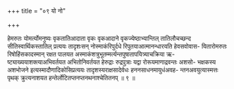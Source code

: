 +++
title = "०९ यो नो"

+++

हेमरुतः योमर्त्योमनुष्यः वृकतातिआदाता वृकः वृकआदाने वृकज्येष्ठाभ्यान्तिल् तातिलौचच्छन्द सीतिस्वार्थिकस्तातिल् प्रत्ययः तादृशःसन् नोस्माकंरिपुर्दधे रिपुतयाआत्मानन्धारयति हेवसवोवास- यितारोमरुतः रिषोहिंसकादस्मान् रक्षत पालयत अस्माकंशत्रुभूतम्मर्त्यन्तपुषातापयित्र्याचक्रिया ऋ- ष्ट्याख्ययाशक्त्याअभिवर्तयत अभितोनिवर्तयत हेरुद्राः रुद्रपुत्राः यद्वा रोरूयमाणाद्रवन्तः अशसो- भक्षकस्य अशभोजने इत्यस्मादौणादिकोसिप्रत्ययः तादृशस्यराक्षसादेर्वधः हननसाधनमायुधंअवह- न्तनअवयुत्यास्मत्तः पृथक् क्रुत्यनाशयत हन्तेर्लोटितप्तनप्तनथनाश्चेतितनप् ॥ ९ ॥